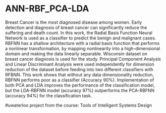 # ANN-RBF_PCA-LDA


Breast Cancer is the most diagnosed disease among women. Early detection and diagnosis of breast cancer can significantly reduce the suffering and death count. In this work, the Radial Basis Function Neural Network is used as a classifier to predict the benign and malignant cases. RBFNN has a shallow architecture with a radial basis function that performs a nonlinear transformation, by mapping nonlinearity into a high-dimensional domain and making the data linearly separable. Wisconsin dataset on breast cancer diagnosis is used for the study. Principal Component Analysis and Linear Discriminant Analysis were used independently for dimension reduction of the dataset before feeding into two different classifiers with RFBNN. This work shows that without any data dimensionality reduction, RBFNN performs poor as a classifier (Accuracy 90%). Implementation of both PCA and LDA improves the performance of the classification model, but the LDA-RBFNN model (accuracy 97%) outperforms the PCA-RBFNN (accuracy 94%) for the classification task.

#uwaterloo project from the course: Tools of Intelligent Systems Design
